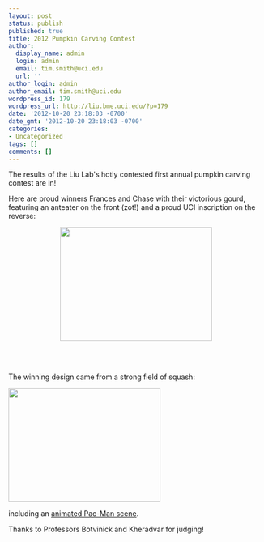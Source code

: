 ```yaml
---
layout: post
status: publish
published: true
title: 2012 Pumpkin Carving Contest
author:
  display_name: admin
  login: admin
  email: tim.smith@uci.edu
  url: ''
author_login: admin
author_email: tim.smith@uci.edu
wordpress_id: 179
wordpress_url: http://liu.bme.uci.edu/?p=179
date: '2012-10-20 23:18:03 -0700'
date_gmt: '2012-10-20 23:18:03 -0700'
categories:
- Uncategorized
tags: []
comments: []
---
```

<p>The results of the Liu Lab's hotly contested first annual pumpkin carving contest are in!</p>
<p>Here are proud winners Frances and Chase with their victorious gourd, featuring an anteater on the front (zot!) and a proud UCI inscription on the reverse:</p>
<p style="text-align: center;"><a href="http://liu.bme.uci.edu/assets/IMG_20121017_163822.jpg"><img class="aligncenter size-medium wp-image-184" title="Chase Frances pumpkin" src="http://liu.bme.uci.edu/assets/IMG_20121017_163822-300x225.jpg" alt="" width="300" height="225" /></a></p><br />
&nbsp;</p>
<p>The winning design came from a strong field of squash:</p>
<p><a href="http://liu.bme.uci.edu/assets/IMG_20121017_163848.jpg"><img class="aligncenter size-medium wp-image-185" title="IMG_20121017_163848" src="http://liu.bme.uci.edu/assets/IMG_20121017_163848-300x225.jpg" alt="" width="300" height="225" /></a></p>
<p>including an <a href="https://www.facebook.com/photo.php?v=513369288816">animated Pac-Man scene</a>.</p>
<p>Thanks to Professors Botvinick and Kheradvar for judging!</p>
